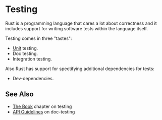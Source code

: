 # Testing

Rust is a programming language that cares a lot about correctness and it
includes support for writing software tests within the language itself.

Testing comes in three "tastes":

* [Unit][unit] testing.
* Doc testing.
* Integration testing.

Also Rust has support for spectifying additional dependencies for tests:
* Dev-dependencies.

## See Also

* [The Book][doc-testing] chapter on testing
* [API Guidelines][doc-nursery] on doc-testing

[unit]: ./testing/unit_testing.html
[doc-testing]: https://doc.rust-lang.org/book/second-edition/ch11-00-testing.html
[doc-nursery]: https://rust-lang-nursery.github.io/api-guidelines/documentation.html
